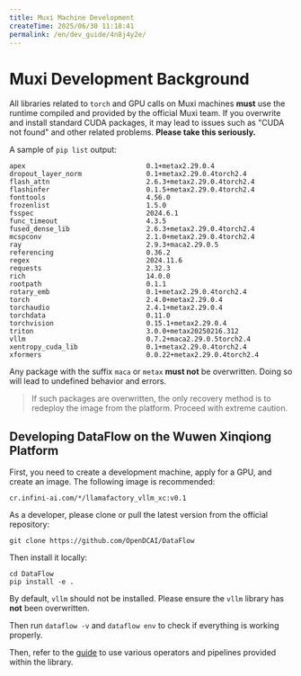 ```yaml
---
title: Muxi Machine Development
createTime: 2025/06/30 11:18:41
permalink: /en/dev_guide/4n8j4y2e/
---
```


# Muxi Development Background

All libraries related to `torch` and GPU calls on Muxi machines **must** use the runtime compiled and provided by the official Muxi team. If you overwrite and install standard CUDA packages, it may lead to issues such as "CUDA not found" and other related problems. **Please take this seriously.**

A sample of `pip list` output:

```
apex                              0.1+metax2.29.0.4
dropout_layer_norm                0.1+metax2.29.0.4torch2.4
flash_attn                        2.6.3+metax2.29.0.4torch2.4
flashinfer                        0.1.5+metax2.29.0.4torch2.4
fonttools                         4.56.0
frozenlist                        1.5.0
fsspec                            2024.6.1
func_timeout                      4.3.5
fused_dense_lib                   2.6.3+metax2.29.0.4torch2.4
mcspconv                          2.1.0+metax2.29.0.4torch2.4
ray                               2.9.3+maca2.29.0.5
referencing                       0.36.2
regex                             2024.11.6
requests                          2.32.3
rich                              14.0.0
rootpath                          0.1.1
rotary_emb                        0.1+metax2.29.0.4torch2.4
torch                             2.4.0+metax2.29.0.4
torchaudio                        2.4.1+metax2.29.0.4
torchdata                         0.11.0
torchvision                       0.15.1+metax2.29.0.4
triton                            3.0.0+metax20250216.312
vllm                              0.7.2+maca2.29.0.5torch2.4
xentropy_cuda_lib                 0.1+metax2.29.0.4torch2.4
xformers                          0.0.22+metax2.29.0.4torch2.4
```

Any package with the suffix `maca` or `metax` **must not** be overwritten. Doing so will lead to undefined behavior and errors.

> If such packages are overwritten, the only recovery method is to redeploy the image from the platform. Proceed with extreme caution.

## Developing DataFlow on the Wuwen Xinqiong Platform

First, you need to create a development machine, apply for a GPU, and create an image. The following image is recommended:

```
cr.infini-ai.com/*/llamafactory_vllm_xc:v0.1
```

As a developer, please clone or pull the latest version from the official repository:

```shell
git clone https://github.com/OpenDCAI/DataFlow
```

Then install it locally:

```shell
cd DataFlow
pip install -e .
```

By default, `vllm` should not be installed. Please ensure the `vllm` library has **not** been overwritten.

Then run `dataflow -v` and `dataflow env` to check if everything is working properly.

Then, refer to the [guide](../guide/quickstart/install.md) to use various operators and pipelines provided within the library.

